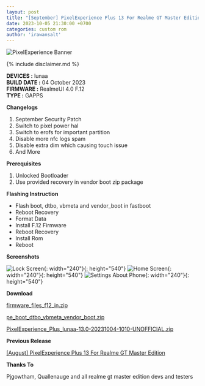 ```yaml
---
layout: post
title: "[September] PixelExperience Plus 13 For Realme GT Master Edition"
date: 2023-10-05 21:30:00 +0700
categories: custom rom
author: 'irawansalt'
---
```

![PixelExperience Banner](/assets/images/banner/pe-lunaa.png)

{% include disclaimer.md %}

**DEVICES :** lunaa<br>
**BUILD DATE :** 04 October 2023<br>
**FIRMWARE :** RealmeUI 4.0 F.12<br>
**TYPE :** GAPPS

**Changelogs**
<ol>
    <li>September Security Patch</li>
    <li>Switch to pixel power hal</li>
    <li>Switch to erofs for important partition</li>
    <li>Disable more nfc logs spam</li>
    <li>Disable extra dim which causing touch issue</li>
    <li>And More</li>
</ol>

**Prerequisites**
<ol>
    <li>Unlocked Bootloader</li>
    <li>Use provided recovery in vendor boot zip package</li>
</ol>

**Flashing Instruction**
<ul>
    <li>Flash boot, dtbo, vbmeta and vendor_boot in fastboot</li>
    <li>Reboot Recovery</li>
    <li>Format Data</li>
    <li>Install F.12 Firmware</li>
    <li>Reboot Recovery</li>
    <li>Install Rom</li>
    <li>Reboot</li>
</ul>

**Screenshots**

![Lock Screen](/assets/images/screenshots/2023/October/05/pe+_lunaa_1.png){: width="240"}{: height="540"}
![Home Screen](/assets/images/screenshots/2023/October/05/pe+_lunaa_2.png){: width="240"}{: height="540"}
![Settings About Phone](/assets/images/screenshots/2023/October/05/pe+_lunaa_3.png){: width="240"}{: height="540"}

**Download**

[firmware_files_f12_in.zip](https://github.com/Irawans-Android-Lab/firmware_files_lunaa/releases/download/F.12_IN/firmware_files_f12_in.zip)

[pe_boot_dtbo_vbmeta_vendor_boot.zip](https://sourceforge.net/projects/irawansprojekt/files/lunaa/2023/October/pe_boot_dtbo_vbmeta_vendor_boot.zip/download)

[PixelExperience_Plus_lunaa-13.0-20231004-1010-UNOFFICIAL.zip](https://sourceforge.net/projects/irawansprojekt/files/lunaa/2023/October/PixelExperience_Plus_lunaa-13.0-20231004-1010-UNOFFICIAL.zip/download)

**Previous Release**

[[August] PixelExperience Plus 13 For Realme GT Master Edition](/custom/rom/2023/08/15/pixelexperience-plus-lunaa.html)

**Thanks To**

Pjgowtham, Quallenauge and all realme gt master edition devs and testers
